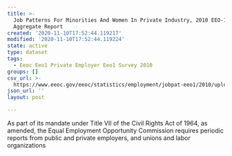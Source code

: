 ```yaml
---
title: >-
  Job Patterns For Minorities And Women In Private Industry, 2010 EEO-1 NAICS-3
  Aggregate Report
created: '2020-11-10T17:52:44.119217'
modified: '2020-11-10T17:52:44.119224'
state: active
type: dataset
tags:
  - Eeoc Eeo1 Private Employer Eeo1 Survey 2010
groups: []
csv_url: >-
  https://www.eeoc.gov/eeoc/statistics/employment/jobpat-eeo1/2010/upload/2010_EEO-1_Job_Patterns_Data.zip
json_url: ''
layout: post

---
```

As part of its mandate under Title VII of the Civil Rights Act of 1964, as amended, the Equal Employment Opportunity Commission requires periodic reports from public and private employers, and unions and labor organizations 
